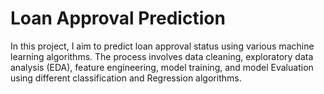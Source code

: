 # Loan Approval Prediction
In this project, I aim to predict loan approval status using various machine learning algorithms.
The process involves data cleaning, exploratory data analysis (EDA), feature engineering, model training, and model Evaluation using
different classification and Regression algorithms.
